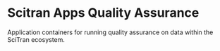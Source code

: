 # Scitran Apps Quality Assurance

Application containers for running quality assurance on data within the SciTran ecosystem.
